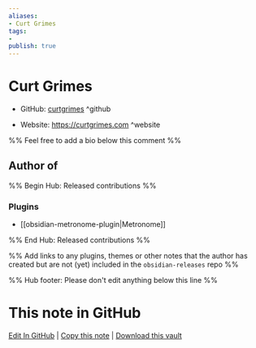 ```yaml
---
aliases:
- Curt Grimes
tags:
- 
publish: true
---
```


# Curt Grimes

- GitHub: [curtgrimes](https://github.com/curtgrimes/) ^github
<!-- - Discord: `@` ^discord-->
- Website: <https://curtgrimes.com> ^website
<!-- - [[Publish sites|Publish site]]: ^publish-->

%% Feel free to add a bio below this comment %%


## Author of

%% Begin Hub: Released contributions %%
### Plugins
- [[obsidian-metronome-plugin|Metronome]]

%% End Hub: Released contributions %%

%% Add links to any plugins, themes or other notes that the author has created but are not (yet) included in the `obsidian-releases` repo %%

<!--
### Unlisted plugins
-->

<!--
### Others

- 
-->

<!--
## Sponsor this author

- [[GitHub sponsors]]: [Sponsor @curtgrimes on GitHub Sponsors](https://github.com/sponsors/curtgrimes) ^github-sponsor
- [[Buy me a coffee]]: ^buy-me-a-coffee
- [[PayPal]]: ^paypal
- [[Patreon]]: ^patreon

-->

<!--
## Follow this author

- [[YouTube Channels|On YouTube]]: ^youtube
- Twitter: ^twitter
- ...
-->

%% Hub footer: Please don't edit anything below this line %%

# This note in GitHub

<span class="git-footer">[Edit In GitHub](https://github.dev/obsidian-community/obsidian-hub/blob/main/01%20-%20Community/People/curtgrimes.md "git-hub-edit-note") | [Copy this note](https://raw.githubusercontent.com/obsidian-community/obsidian-hub/main/01%20-%20Community/People/curtgrimes.md "git-hub-copy-note") | [Download this vault](https://github.com/obsidian-community/obsidian-hub/archive/refs/heads/main.zip "git-hub-download-vault") </span>
